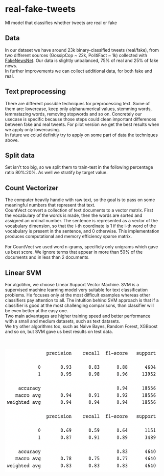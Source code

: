 # real-fake-tweets
Ml model that classifies whether tweets are real or fake

## Data
In our dataset we have around 23k binary-classified tweets (real/fake), from two different sources (GossipCop ~ 22k, PolitiFact ~ 1k) collected with [FakeNewsNet](https://github.com/KaiDMML/FakeNewsNet).
Our data is slightly unbalanced, 75% of real and 25% of fake news.<br/> In further improvements we can collect additional data, for both fake and real.

## Text preprocessing
There are different possible techniques for preprocessing text. Some of them are: lowercase, keep only alphanumerical values, stemming words, lemmatazing words, removing stopwords and so on.
Concretely our usecase is specific because those steps could clean important differences between fake and real tweets. For pilot version we get the best results when we apply only lowercasing.
<br/>In future we colud definitly try to apply on some part of data the techniques above.

## Split data
Set isn't too big, so we split them to train-test in the following percentage ratio 80%:20%. As well we stratify by target value.

## Count Vectorizer
The computer heavily handle with raw text, so the goal is to pass on some meaningful numbers that represent that text.<br/>
CountVect convert a collection of text documents to a vector matrix. 
First the vocabulary of the words is made, then the words are sorted and assigned an ordinal number.
The sentence is represented as a vector of the vocabulary dimension, so that the i-th coordinate is 1 if the i-th word of the vocabulary is present in the sentence, and 0 otherwise.
This implementation produces computational and memory efficiency sparse matrix.<br/><br/>
For CountVect we used word n-grams, specificly only unigrams which gave us best score. We ignore terms that appear in more than 50% of the documents and in less than 2 documents.

## Linear SVM
For algotihm, we choose Linear Support Vector Machine. SVM is a supervised machine learning model very suitable for text classification problems.
He focuses only at the most difficult examples whereas other classifiers pay attention to all.
The intuition behind SVM approach is that if a classifier is good at the most challenging comparisons, than classifier will be even better at the easy one.
<br/>Two main advantages are higher training speed and better performance with a small and medium datasets, such as text datasets. 
<br/>We try other algorithms too, such as Naive Bayes, Random Forest, XGBoost and so on, but SVM gave us best results on test data.

<br/><br/> <img src="https://github.com/VladimirLukovic/real-fake-tweets/blob/main/SVM_classification_report.png" width="800" height="400">
